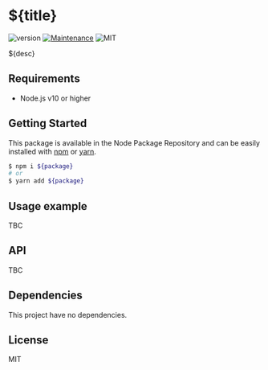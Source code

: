 # ${title}
![version](https://img.shields.io/badge/version-${version}-blue.svg)
[![Maintenance](https://img.shields.io/badge/Maintained%3F-yes-green.svg)](https://github.com/SlimIO/is/commit-activity)
![MIT](https://img.shields.io/github/license/mashape/apistatus.svg)

${desc}

## Requirements
- Node.js v10 or higher

## Getting Started

This package is available in the Node Package Repository and can be easily installed with [npm](https://docs.npmjs.com/getting-started/what-is-npm) or [yarn](https://yarnpkg.com).

```bash
$ npm i ${package}
# or
$ yarn add ${package}
```

## Usage example
TBC

## API
TBC

## Dependencies
This project have no dependencies.

## License
MIT

